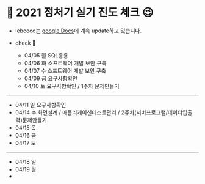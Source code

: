# :notebook_with_decorative_cover: 2021 정처기 실기 진도 체크 :wink:

* lebcoco는 [google Docs](https://docs.google.com/document/d/1dP9pkxsEYi-9YAKthbDNlj8FXQFtV_ie1CUb8Ay2jrE/edit?usp=sharing)에 계속 update하고 있습니다.







* check :eyes:
  * 04/05 월 SQL응용
  * 04/06 화 소프트웨어 개발 보안 구축
  * 04/07 수 소프트웨어 개발 보안 구축
  * 04/09 금 요구사항확인
  * 04/10 토 요구사항확인 / 1주차 문제만들기
---


  * 04/11 일 요구사항확인
  * 04/14 수 화면설계 / 애플리케이션테스트관리 / 2주차(서버프로그램/데이터입출력)문제만들기
  * 04/15 목
  * 04/16 금
  * 04/17 토
---


  * 04/18 일
  * 04/19 월
  * 
